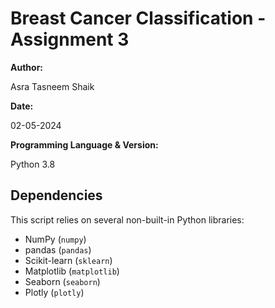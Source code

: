 # Breast Cancer Classification - Assignment 3

**Author:** 

Asra Tasneem Shaik  

**Date:** 

02-05-2024

**Programming Language & Version:** 

Python 3.8  

## Dependencies

This script relies on several non-built-in Python libraries:
- NumPy (`numpy`)
- pandas (`pandas`)
- Scikit-learn (`sklearn`)
- Matplotlib (`matplotlib`)
- Seaborn (`seaborn`)
- Plotly (`plotly`)
